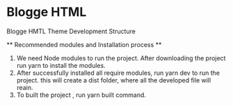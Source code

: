 # Blogge HTML
Blogge HMTL Theme Development Structure

** Recommended modules and Installation process ** 
1. We need Node modules to run the project. After downloading the project run yarn to install the modules.
2. After successfully installed all require modules, run yarn dev to run the project. this will create a dist folder, where all the developed file will reain.
3. To built the project , run yarn built command.